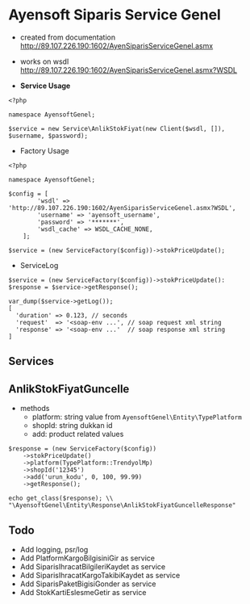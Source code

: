 # Ayensoft Siparis Service Genel

- created from documentation http://89.107.226.190:1602/AyenSiparisServiceGenel.asmx

- works on wsdl http://89.107.226.190:1602/AyenSiparisServiceGenel.asmx?WSDL

- __Service Usage__ 
~~~
<?php

namespace AyensoftGenel;

$service = new Service\AnlikStokFiyat(new Client($wsdl, []), $username, $password);
~~~
- Factory Usage
~~~
<?php

namespace AyensoftGenel;

$config = [
        'wsdl' => 'http://89.107.226.190:1602/AyenSiparisServiceGenel.asmx?WSDL',
        'username' => 'ayensoft_username',
        'password' => '*******',
        'wsdl_cache' => WSDL_CACHE_NONE,
    ];

$service = (new ServiceFactory($config))->stokPriceUpdate();
~~~

- ServiceLog
~~~
$service = (new ServiceFactory($config))->stokPriceUpdate():
$response = $service->getResponse();

var_dump($service->getLog()); 
[
  'duration' => 0.123, // seconds
  'request'  => '<soap-env ...', // soap request xml string 
  'response' => '<soap-env ...'  // soap response xml string
]

~~~

## Services

AnlikStokFiyatGuncelle
--
- methods
    - platform: string value from `AyensoftGenel\Entity\TypePlatform`
    - shopId: string dukkan id 
    - add: product related values
~~~
$response = (new ServiceFactory($config))
    ->stokPriceUpdate()
    ->platform(TypePlatform::TrendyolMp)
    ->shopId('12345')
    ->add('urun_kodu', 0, 100, 99.99)
    ->getResponse();

echo get_class($response); \\ "\AyensoftGenel\Entity\Response\AnlikStokFiyatGuncelleResponse"
~~~


## Todo 
- Add logging, psr/log
- Add PlatformKargoBilgisiniGir as service
- Add SiparisIhracatBilgileriKaydet as service
- Add SiparisIhracatKargoTakibiKaydet as service
- Add SiparisPaketBigisiGonder as service
- Add StokKartiEslesmeGetir as service